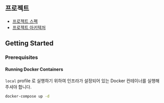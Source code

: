 ## 프로젝트

- [프로젝트 스펙](docs/spec.md)
- [프로젝트 아키텍처](docs/architecture.md)

## Getting Started

### Prerequisites

#### Running Docker Containers

`local` profile 로 실행하기 위하여 인프라가 설정되어 있는 Docker 컨테이너를 실행해주셔야 합니다.

```bash
docker-compose up -d
```

